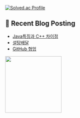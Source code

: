 [![Solved.ac Profile](http://mazassumnida.wtf/api/v2/generate_badge?boj=jj030207)](https://solved.ac/jj030207/)

## 🤖 Recent Blog Posting 
<!-- BLOG-POST-LIST:START -->
- [Java특징과 C++ 차이점](https://velog.io/@jaejun03/JAVA%EC%9D%98-%ED%8A%B9%EC%A7%95%EA%B3%BC-C-%EC%B0%A8%EC%9D%B4%EC%A0%90)
- [설탕배달](https://velog.io/@jaejun03/%EB%B0%B1%EC%A4%80-2839%EB%B2%88-%EC%84%A4%ED%83%95-%EB%B0%B0%EB%8B%AC-C-Java)
- [GitHub 협업](https://velog.io/@jaejun03/GitHub-GitHub%EB%A1%9C-%ED%98%91%EC%97%85%ED%95%98%EA%B8%B0)
<!-- BLOG-POST-LIST:END -->

<a href="https://github.com/imysh578"><img align="center" style="height:180px" src="https://github-readme-stats.vercel.app/api/top-langs/?username=imysh578&layout=compact&theme=nord&hide_border=true" /></a> 
